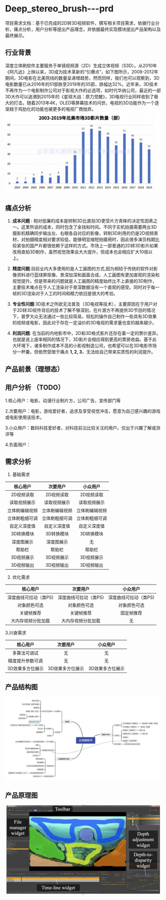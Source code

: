 # Deep_stereo_brush---prd
项目需求文档：基于已完成的2D转3D视频软件，撰写相关项目需求，依据行业分析，痛点分析，用户分析等提出产品理念，并依据最终实现模块提出产品架构以及最终展示。

## 行业背景
深度立体刷软件主要服务于单镜视频源（2D）生成立体视频（S3D）。从2010年《阿凡达》上映以来，3D成为技术革新的“引爆点”，如下图所示，2008-2012年期间，3D电影在北美院线的数量呈递增趋势，然而同样，我们也可以观察到，3D电影数量已从2016年的51部跌至2019年的35部，跌幅达32%。近年来，3D技术不再作为一个电影制作公司对于影视大作的必选项，如时代华纳公司，最近的一部3D大作可以追溯到2015年的《星球大战：原力觉醒》，3D电视行业同样收到了极大的打击。随着2013年4K，OLED等屏幕技术的问世，电视的3D功能作为一个逐渐趋于鸡肋化的功能也被更多的电视厂商抛弃。
![img](https://github.com/kabiyangyang/Deep_stereo_brush---prd/blob/main/img/截屏2021-08-17%2012.55.56.png)


## 痛点分析
1. __成本问题__ : 相对低廉的成本是转制3D比直拍3D更受片方青睐的决定性因素之一。这里所说的成本，同时包含了金钱和时间。不同于实机拍摄需要两台3D摄影机精确同步输出左、右眼各自对应的影像，转制3D利用的仍是2D视频素材，对拍摄精度相对要求较低，能够明显缩短拍摄用时，因此很多演员档期比较紧张的国产片都很依赖于这样的方式。市场上一部普通的2D转3D影片如果改用直拍3D制作，虽然视觉效果会大大提升，但成本也会相应扩大10倍以上。

2. __精度问题__:目前业内大多使用的是人工画图的方式,因为相较于传统的软件对影像资料进行蓝绿屏抠像、景深加深和画面合成，人工画图有更加直观的渲染和视觉提升。但是带来的问题就是人工画图的精度始终比不上直接的3D制作，主要技术难点在于人工渲染对于景深数据没有一个直观的感受。同时对于每一帧的3D渲染对于人工的时间和精力依旧是很大的考验。

3. __专业性问题__:3D技术之所欲无法普及（3D电视等技术），主要原因在于用户对于2D转3D软件背后的技术了解不够深刻，在片源方不再提供3D节目的情况下，普罗大众无法通过一些比较简易，轻松的操作自己制作一些具有3D效果的视频或电影，因此对于存在一定溢价的3D电视的需求量也变的越来越少。

4. __利润问题__: 在当前的内地影市中，2D和3D格式影片还存在着一定的票价差异。也就是说上座率相同的情况下，3D影片会相应得到更高的票房收益。基于此大环境下，诸多制作成本不高的小影视制造公司，也希望可以在3D电影市场分一杯羹，但依然受限于痛点 __1, 2, 3__，无法给自己带来实质性的利润提升。

## 产品前景（理想态）

## 用户分析 （TODO）
1.核心用户：电影，动漫行业制片方，公司广告，宣传部门等

2.次要用户：电影，游戏爱好者，追求及享受视觉冲击，愿意为自己感兴趣的游戏或电影使用该技术。

3.小众用户：数码科技爱好者，对科技前沿比较关注的用户。仅出于兴趣了解或测评等

4.负面用户：


## 需求分析
1. 基础需求

 |核心用户    | 次要用户    | 小众用户  |
 | :----:| :----: | :----: | 
| 2D视频读取   | 2D视频读取    | 2D视频读取 |   
 |读取视频展示  | 读取视频展示    | 读取视频展示|
 | 立体刷编辑视频 | 立体刷编辑视频 | 立体刷编辑视频|
 |立体刷粗细可调 | 立体刷粗细可调 | 立体刷粗细可调|
 |自定义深度值 | 自定义深度值 | 自定义深度值|
  |3D转换模块  | 3D转换模块   | 3D转换模块|
  |深度图展示 | 深度图展示 | 无|
  |帮助栏 | 帮助栏 | 帮助栏|
  |3D视频展示  | 3D视频展示   | 3D视频展示|
  |3D视频输出  | 3D视频输出  | 3D视频输出|
  
2. 优化需求

 | 核心用户    | 次要用户    | 小众用户  |
 | :----:| :----: | :----: | 
 深度曲线可拉动（类PS) | 深度曲线可拉动（类PS) | 深度曲线可拉动（类PS) 
 对象颜色可选 | 对象颜色可选 | 对象颜色可选 
 关键帧推荐 | 关键帧推荐 | 固定帧推荐 
 大内存视频分批加载 | 大内存视频分批加载 | 无
  
 
 3.兴奋需求
 
| 核心用户 | 次要用户 | 小众用户| 
 | :----:| :----: | :----: | 
 |多算法可调试|无|无|
 |精度提升参数可调|无|无|
 3D效果多方位展示 |3D效果多方位展示 |3D效果多方位展示
 
 
 
 
## 产品结构图
![产品结构图](https://github.com/kabiyangyang/Deep_stereo_brush---prd/blob/main/img/截屏2021-08-17%2018.25.03.png)
 
## 产品原理图
![产品原理图](https://github.com/kabiyangyang/Deep_stereo_brush---prd/blob/main/img/截屏2021-08-17%2019.26.48.png)




